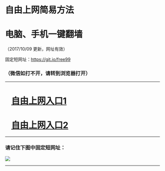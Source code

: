 ﻿# 自由上网简易方法

# 电脑、手机一键翻墙

（2017/10/09 更新，网址有效）

固定短网址：https://git.io/free99

### （微信如打不开，请转到浏览器打开）


***





# &nbsp;&nbsp; <a href="http://ft759127402.fwq-tz-1001.info/fwqtz01.html?t=10090017215 " target="_blank">自由上网入口1</a>
# &nbsp;&nbsp; <a href="http://ft2832421198.fwq-tz-1002.info/fwqtz02.html?t=1009001294 " target="_blank">自由上网入口2</a>
***

### 请记住下图中固定短网址：

<img src="https://s3-us-west-2.amazonaws.com/fwq-1001/yjfq-20170905okok.png" /> 


***

